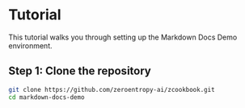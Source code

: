 # Tutorial

This tutorial walks you through setting up the Markdown Docs Demo environment.

## Step 1: Clone the repository

```bash
git clone https://github.com/zeroentropy-ai/zcookbook.git
cd markdown-docs-demo
```